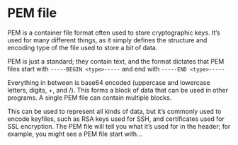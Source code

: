 # PEM file

PEM is a container file format often used to store cryptographic keys. It’s used for many different things, as it simply defines the structure and encoding type of the file used to store a bit of data.

PEM is just a standard; they contain text, and the format dictates that PEM files start with `-----BEGIN <type>-----`
and end with `-----END <type>-----`

Everything in between is base64 encoded (uppercase and lowercase letters, digits, +, and /). This forms a block of data that can be used in other programs. A single PEM file can contain multiple blocks.

This can be used to represent all kinds of data, but it’s commonly used to encode keyfiles, such as RSA keys used for SSH, and certificates used for SSL encryption. The PEM file will tell you what it’s used for in the header; for example, you might see a PEM file start with…
